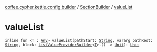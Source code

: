 [coffee.cypher.kettle.config.builder](../index.md) / [SectionBuilder](index.md) / [valueList](./value-list.md)

# valueList

`inline fun <T : `[`Any`](https://kotlinlang.org/api/latest/jvm/stdlib/kotlin/-any/index.html)`> valueList(pathStart: `[`String`](https://kotlinlang.org/api/latest/jvm/stdlib/kotlin/-string/index.html)`, vararg pathRest: `[`String`](https://kotlinlang.org/api/latest/jvm/stdlib/kotlin/-string/index.html)`, block: `[`ListValueProviderBuilder`](../../coffee.cypher.kettle.config.builder.value/-list-value-provider-builder/index.md)`<`[`T`](value-list.md#T)`>.() -> `[`Unit`](https://kotlinlang.org/api/latest/jvm/stdlib/kotlin/-unit/index.html)`): `[`Unit`](https://kotlinlang.org/api/latest/jvm/stdlib/kotlin/-unit/index.html)